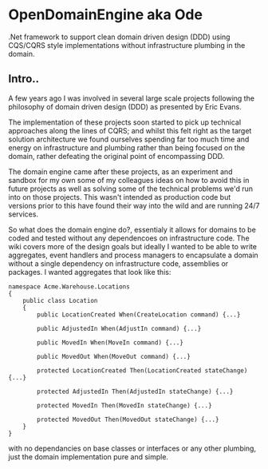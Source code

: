 # OpenDomainEngine aka Ode

.Net framework to support clean domain driven design (DDD) using CQS/CQRS style implementations without infrastructure plumbing in the domain.

## Intro..

A few years ago I was involved in several large scale projects following the philosophy of domain driven design (DDD) as presented by Eric Evans.

The implementation of these projects soon started to pick up technical approaches along the lines of CQRS; and whilst this felt right as the target solution architecture we found ourselves spending far too much time and energy on infrastructure and plumbing rather than being focused on the domain, rather defeating the original point of encompassing DDD.

The domain engine came after these projects, as an experiment and sandbox for my own some of my colleagues ideas on how to avoid this in future projects as well as solving some of the technical problems we'd run into on those projects. This wasn't intended as production code but versions prior to this have found their way into the wild and are running 24/7 services.  

So what does the domain engine do?, essentialy it allows for domains to be coded and tested without any dependencoes on infrastructure code.   The wiki covers more of the design goals but ideally I wanted to be able to write aggregates, event handlers and process managers to encapsulate a domain without a single dependency on infrastructure code, assemblies or packages.  I wanted aggregates that look like this:

```
namespace Acme.Warehouse.Locations
{
    public class Location
    {
        public LocationCreated When(CreateLocation command) {...}
    
        public AdjustedIn When(AdjustIn command) {...}

        public MovedIn When(MoveIn command) {...}

        public MovedOut When(MoveOut command) {...}

        protected LocationCreated Then(LocationCreated stateChange) {...}

        protected AdjustedIn Then(AdjustedIn stateChange) {...}

        protected MovedIn Then(MovedIn stateChange) {...}

        protected MovedOut Then(MovedOut stateChange) {...}
    }
}
```

with no dependancies on base classes or interfaces or any other plumbing, just the domain implementation pure and simple.



